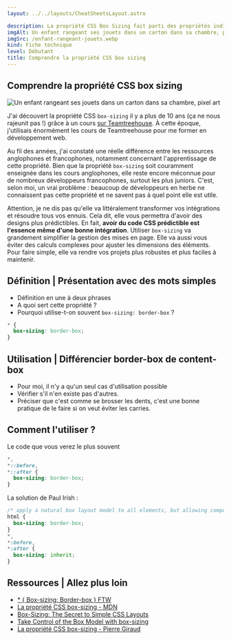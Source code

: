 ```yaml
---
layout: ../../layouts/CheatSheetsLayout.astro

description: La propriété CSS Box Sizing fait parti des propriétés indispensables à connaître. Ce qui est dommage, c'est qu'on ne parle que trop de cette police en France. On a pris le temps de faire le point dessus pour vous.
imgAlt: Un enfant rangeant ses jouets dans un carton dans sa chambre, pixel art
imgSrc: /enfant-rangeant-jouets.webp
kind: Fiche technique
level: Débutant
title: Comprendre la propriété CSS box sizing
---
```


<article>

# Comprendre la propriété CSS box sizing

![Un enfant rangeant ses jouets dans un carton dans sa chambre, pixel art](/enfant-rangeant-jouets.webp)


J'ai découvert la propriété CSS `box-sizing` il y a plus de 10 ans (ça ne nous rajeunit pas !) grâce à un cours [sur Teamtreehouse](https://teamtreehouse.com/). À cette époque, j'utilisais énormément les cours de Teamtreehouse pour me former en développement web.

Au fil des années, j'ai constaté une réelle différence entre les ressources anglophones et francophones, notamment concernant l'apprentissage de cette propriété. Bien que la propriété `box-sizing` soit couramment enseignée dans les cours anglophones, elle reste encore méconnue pour de nombreux développeurs francophones, surtout les plus juniors. C'est, selon moi, un vrai problème : beaucoup de développeurs en herbe ne connaissent pas cette propriété et ne savent pas à quel point elle est utile.

Attention, je ne dis pas qu'elle va littéralement transformer vos intégrations et résoudre tous vos ennuis. Cela dit, elle vous permettra d'avoir des designs plus prédictibles. En fait, **avoir du code CSS prédictible est l'essence même d'une bonne intégration**. Utiliser `box-sizing` va grandement simplifier la gestion des mises en page. Elle va aussi vous éviter des calculs complexes pour ajuster les dimensions des éléments. Pour faire simple, elle va rendre vos projets plus robustes et plus faciles à maintenir.


## Définition | Présentation avec des mots simples

- Définition en une à deux phrases
- A quoi sert cette propriété ?
- Pourquoi utilise-t-on souvent `box-sizing: border-box` ?

```css
* {
  box-sizing: border-box;
}
```

## Utilisation | Différencier border-box de content-box

- Pour moi, il n'y a qu'un seul cas d'utilisation possible
- Vérifier s'il n'en existe pas d'autres.
- Préciser que c'est comme se brosser les dents, c'est une bonne pratique de le faire si on veut éviter les carries.



## Comment l'utiliser ?


Le code que vous verez le plus souvent

```css
*,
*::before,
*::after {
  box-sizing: border-box;
}

```


La solution de Paul Irish : 

```css
/* apply a natural box layout model to all elements, but allowing components to change */
html {
  box-sizing: border-box;
}
*,
*:before,
*:after {
  box-sizing: inherit;
}
```

## Ressources | Allez plus loin

- [* { Box-sizing: Border-box } FTW](https://www.paulirish.com/2012/box-sizing-border-box-ftw/)
- [La propriété CSS box-sizing - MDN](https://developer.mozilla.org/fr/docs/Web/CSS/box-sizing)
- [Box-Sizing: The Secret to Simple CSS Layouts](https://blog.teamtreehouse.com/box-sizing-secret-simple-css-layouts)
- [Take Control of the Box Model with box-sizing](https://blog.teamtreehouse.com/take-control-of-the-box-model-with-box-sizing)
- [La propriété CSS box-sizing - Pierre Giraud](https://www.pierre-giraud.com/html-css-apprendre-coder-cours/box-sizing/)

</article>
